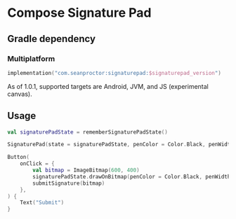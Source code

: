 # Compose Signature Pad

## Gradle dependency

### Multiplatform

```kotlin
implementation("com.seanproctor:signaturepad:$signaturepad_version")
```

As of 1.0.1, supported targets are Android, JVM, and JS (experimental canvas).

## Usage

```kotlin
val signaturePadState = rememberSignaturePadState()

SignaturePad(state = signaturePadState, penColor = Color.Black, penWidth = 3.dp)

Button(
    onClick = {
        val bitmap = ImageBitmap(600, 400)
        signaturePadState.drawOnBitmap(penColor = Color.Black, penWidth = 2f)
        submitSignature(bitmap)
    },
) {
    Text("Submit")
}
```

